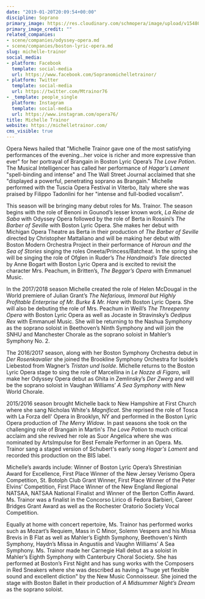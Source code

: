 ```yaml
---
date: "2019-01-20T20:09:54+00:00"
discipline: Soprano
primary_image: https://res.cloudinary.com/schmopera/image/upload/v1548014703/media/2019/01/MichelleTrainor.jpg
primary_image_credit: ""
related_companies:
- scene/companies/odyssey-opera.md
- scene/companies/boston-lyric-opera.md
slug: michelle-trainor
social_media:
- platform: Facebook
  template: social-media
  url: https://www.facebook.com/Sopranomichelletrainor/
- platform: Twitter
  template: social-media
  url: https://twitter.com/Mtrainor76
- _template: people_single
  platform: Instagram
  template: social-media
  url: https://www.instagram.com/opera76/
title: Michelle Trainor
website: https://michelletrainor.com/
cms_visible: true
---
```

Opera News hailed that "Michelle Trainor gave one of the most satisfying performances of the evening...her voice is richer and more expressive than ever" for her portrayal of Brangain in Boston Lyric Opera’s _The Love Potion_. The Musical Intelligencer has called her performance of _Hagar’s Lament_ "spell-binding and intense" and The Wall Street Journal acclaimed that she "displayed a powerful, penetrating soprano as Brangain." Michelle performed with the Tuscia Opera Festival in Viterbo, Italy where she was praised by Filippo Tadonlini for her "intense and full-bodied vocalism". 

This season will be bringing many debut roles for Ms. Trainor. The season begins with the role of Benoni in Gounod’s lesser known work, _La Reine de Saba_ with Odyssey Opera followed by the role of Berta in Rossini’s _The Barber of Seville_ with Boston Lyric Opera. She makes her debut with Michigan Opera Theatre as Berta in their production of _The Barber of Seville_ directed by Christopher Mattaliano and will be making her debut with Boston Modern Orchestra Project in their performance of _Haroun and the Sea of Stories_ singing the roles Oneeta/Princess/Batcheat. In the spring she will be singing the role of Ofglen in Ruder’s _The Handmaid’s Tale_ directed by Anne Bogart with Boston Lyric Opera and is excited to revisit the character Mrs. Peachum, in Britten’s, _The Beggar’s Opera_ with Emmanuel Music. 

In the 2017/2018 season Michelle created the role of Helen McDougal in the World premiere of Julian Grant’s _The Nefarious, Immoral but Highly Profitable Enterprise of Mr. Burke & Mr. Hare_ with Boston Lyric Opera. She will also be debuting the role of Mrs. Peachum in Weill’s _The Threepenny Opera_ with Boston Lyric Opera as well as Jocaste in Stravinsky’s _Oedipus Rex_ with Emmanuel Music. She will be returning to the Nashua Symphony as the soprano soloist in Beethoven’s Ninth Symphony and will join the SNHU and Manchester Chorale as the soprano soloist in Mahler’s Symphony No. 2. 

The 2016/2017 season, along with her Boston Symphony Orchestra debut in _Der Rosenkavalier_ she joined the Brookline Symphony Orchestra for Isolde’s Liebestod from Wagner’s _Tristan und Isolde_. Michelle returns to the Boston Lyric Opera stage to sing the role of Marcellina in _Le Nozze di Figaro_, will make her Odyssey Opera debut as Ghita in Zemlinsky’s _Der Zwerg_ and will be the soprano soloist in Vaughan Williams’ _A Sea Symphony_ with New World Chorale. 

2015/2016 season brought Michelle back to New Hampshire at First Church where she sang Nicholas White's _Magnificat_. She reprised the role of Tosca with La Forza dell' Opera in Brooklyn, NY and performed in the Boston Lyric Opera production of _The Merry Widow_. In past seasons she took on the challenging role of Brangain in Martin's _The Love Potion_ to much critical acclaim and she revived her role as Suor Angelica where she was nominated by ArtsImpulse for Best Female Performer in an Opera. Ms. Trainor sang a staged version of Schubert's early song _Hagar's Lament_ and recorded this production on the BIS label. 

Michelle’s awards include: Winner of Boston Lyric Opera’s Shrestinian Award for Excellence, First Place Winner of the New Jersey Verismo Opera Competition, St. Botolph Club Grant Winner, First Place Winner of the Peter Elvins’ Competition, First Place Winner of the New England Regional NATSAA, NATSAA National Finalist and Winner of the Berton Coffin Award. Ms. Trainor was a finalist in the Concorso  Lirico di Fedora Barbieri, Career Bridges Grant Award as well as the Rochester Oratorio Society Vocal Competition. 

Equally at home with concert repertoire, Ms. Trainor has performed works such as Mozart’s Requiem, Mass in C Minor, Solemn Vespers and his Missa Brevis in B Flat as well as Mahler’s Eighth Symphony, Beethoven's Ninth Symphony, Haydn’s Missa in Angustiis and Vaughn Williams’ A Sea Symphony. Ms. Trainor made her Carnegie Hall debut as a soloist in Mahler’s Eighth Symphony with Canterbury Choral Society. She has performed at Boston’s First Night and has sung works with the Composers in Red Sneakers where she was described as having a "huge yet flexible sound and excellent diction" by the New Music Connoisseur. She joined the stage with Boston Ballet in their production of _A Midsummer Night’s Dream_ as the soprano soloist.